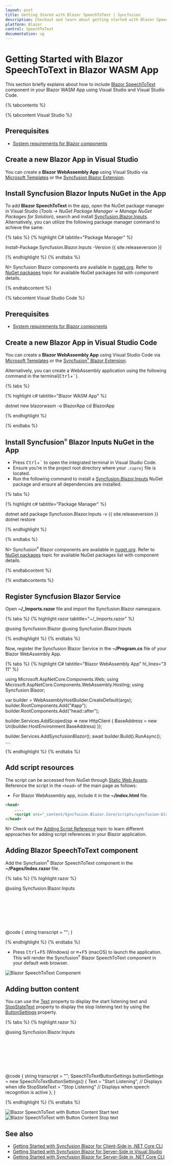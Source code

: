 ```yaml
---
layout: post
title: Getting Stared with Blazor SpeechToText | Syncfusion
description: Checkout and learn about getting started with Blazor SpeechToText in Blazor WASM App using Visual Studio and more.
platform: Blazor
control: SpeechToText
documentation: ug
---
```


<!-- markdownlint-disable MD040 -->

# Getting Started with Blazor SpeechToText in Blazor WASM App

This section briefly explains about how to include [Blazor SpeechToText](https://www.syncfusion.com/blazor-components) component in your Blazor WASM App using Visual Studio and Visual Studio Code.

{% tabcontents %}

{% tabcontent Visual Studio %}

## Prerequisites

* [System requirements for Blazor components](https://blazor.syncfusion.com/documentation/system-requirements)

## Create a new Blazor App in Visual Studio

You can create a **Blazor WebAssembly App** using Visual Studio via [Microsoft Templates](https://learn.microsoft.com/en-us/aspnet/core/blazor/tooling?view=aspnetcore-7.0) or the [Syncfusion Blazor Extension](https://blazor.syncfusion.com/documentation/visual-studio-integration/template-studio).

## Install Syncfusion Blazor Inputs NuGet in the App

To add **Blazor SpeechToText** in the app, open the NuGet package manager in Visual Studio (*Tools → NuGet Package Manager → Manage NuGet Packages for Solution*), search and install [Syncfusion.Blazor.Inputs](https://www.nuget.org/packages). Alternatively, you can utilize the following package manager command to achieve the same.

{% tabs %}
{% highlight C# tabtitle="Package Manager" %}

Install-Package Syncfusion.Blazor.Inputs -Version {{ site.releaseversion }}

{% endhighlight %}
{% endtabs %}

N> Syncfusion Blazor components are available in [nuget.org](https://www.nuget.org/packages?q=syncfusion.blazor). Refer to [NuGet packages](https://blazor.syncfusion.com/documentation/nuget-packages) topic for available NuGet packages list with component details.

{% endtabcontent %}

{% tabcontent Visual Studio Code %}

## Prerequisites

* [System requirements for Blazor components](https://blazor.syncfusion.com/documentation/system-requirements)

## Create a new Blazor App in Visual Studio Code

You can create a **Blazor WebAssembly App** using Visual Studio Code via [Microsoft Templates](https://learn.microsoft.com/en-us/aspnet/core/blazor/tooling?view=aspnetcore-7.0&pivots=vsc) or the [Syncfusion<sup style="font-size:70%">&reg;</sup> Blazor Extension](https://blazor.syncfusion.com/documentation/visual-studio-code-integration/create-project).

Alternatively, you can create a WebAssembly application using the following command in the terminal(<kbd>Ctrl</kbd>+<kbd>`</kbd>).

{% tabs %}

{% highlight c# tabtitle="Blazor WASM App" %}

dotnet new blazorwasm -o BlazorApp
cd BlazorApp

{% endhighlight %}

{% endtabs %}

## Install Syncfusion<sup style="font-size:70%">&reg;</sup> Blazor Inputs NuGet in the App

* Press <kbd>Ctrl</kbd>+<kbd>`</kbd> to open the integrated terminal in Visual Studio Code.
* Ensure you’re in the project root directory where your `.csproj` file is located.
* Run the following command to install a [Syncfusion.Blazor.Inputs](https://www.nuget.org/packages/Syncfusion.Blazor.Inputs) NuGet package and ensure all dependencies are installed.

{% tabs %}

{% highlight c# tabtitle="Package Manager" %}

dotnet add package Syncfusion.Blazor.Inputs -v {{ site.releaseversion }}
dotnet restore

{% endhighlight %}

{% endtabs %}

N> Syncfusion<sup style="font-size:70%">&reg;</sup> Blazor components are available in [nuget.org](https://www.nuget.org/packages?q=syncfusion.blazor). Refer to [NuGet packages](https://blazor.syncfusion.com/documentation/nuget-packages) topic for available NuGet packages list with component details.

{% endtabcontent %}

{% endtabcontents %}

## Register Syncfusion Blazor Service

Open **~/_Imports.razor** file and import the Syncfusion.Blazor namespace.

{% tabs %}
{% highlight razor tabtitle="~/_Imports.razor" %}

@using Syncfusion.Blazor
@using Syncfusion.Blazor.Inputs

{% endhighlight %}
{% endtabs %}

Now, register the Syncfusion Blazor Service in the **~/Program.cs** file of your Blazor WebAssembly App.

{% tabs %}
{% highlight C# tabtitle="Blazor WebAssembly App" hl_lines="3 11" %}

using Microsoft.AspNetCore.Components.Web;
using Microsoft.AspNetCore.Components.WebAssembly.Hosting;
using Syncfusion.Blazor;

var builder = WebAssemblyHostBuilder.CreateDefault(args);
builder.RootComponents.Add<App>("#app");
builder.RootComponents.Add<HeadOutlet>("head::after");

builder.Services.AddScoped(sp => new HttpClient { BaseAddress = new Uri(builder.HostEnvironment.BaseAddress) });

builder.Services.AddSyncfusionBlazor();
await builder.Build().RunAsync();
....

{% endhighlight %}
{% endtabs %}

## Add script resources

The script can be accessed from NuGet through [Static Web Assets](https://blazor.syncfusion.com/documentation/appearance/themes#static-web-assets). Reference the script in the `<head>` of the main page as follows:

* For Blazor WebAssembly app, include it in the **~/index.html** file.

```html
<head>
    ....
    <script src="_content/Syncfusion.Blazor.Core/scripts/syncfusion-blazor.min.js" type="text/javascript"></script>
</head>
```
N> Check out the [Adding Script Reference](https://blazor.syncfusion.com/documentation/common/adding-script-references) topic to learn different approaches for adding script references in your Blazor application.

## Adding Blazor SpeechToText component

Add the Syncfusion<sup style="font-size:70%">&reg;</sup> Blazor SpeechToText component in the **~/Pages/Index.razor** file.

{% tabs %}
{% highlight razor %}

@using Syncfusion.Blazor.Inputs

<div class="speechtext-container">
    <SfSpeechToText @bind-Transcript="@transcript"></SfSpeechToText>
    <SfTextArea RowCount="5" ColumnCount="50" @bind-Value="@transcript" ResizeMode="Resize.None" Placeholder="Transcribed text will be shown here..."></SfTextArea>
</div>

<style>
    .speechtext-container {
        margin: 50px auto;
        gap: 20px;
        display: flex;
        flex-direction: column;
        align-items: center;
    }
</style>

@code {
    string transcript = "";
}

{% endhighlight %}
{% endtabs %}

* Press <kbd>Ctrl</kbd>+<kbd>F5</kbd> (Windows) or <kbd>⌘</kbd>+<kbd>F5</kbd> (macOS) to launch the application. This will render the Syncfusion<sup style="font-size:70%">&reg;</sup> Blazor SpeechToText component in your default web browser.

![Blazor SpeechToText Component](images/getting-started.png)

## Adding button content

You can use the [Text](https://help.syncfusion.com/cr/blazor/Syncfusion.Blazor.Inputs.SpeechToTextButtonSettings.html#Syncfusion_Blazor_Inputs_SpeechToTextButtonSettings_Text) property to display the start listening text and [StopStateText](https://help.syncfusion.com/cr/blazor/Syncfusion.Blazor.Inputs.SpeechToTextButtonSettings.html#Syncfusion_Blazor_Inputs_SpeechToTextButtonSettings_StopStateText) property to display the stop listening text by using the [ButtonSettings](https://help.syncfusion.com/cr/blazor/Syncfusion.Blazor.Inputs.SfSpeechToText.html#Syncfusion_Blazor_Inputs_SfSpeechToText_ButtonSettings) property.

{% tabs %}
{% highlight razor %}

@using Syncfusion.Blazor.Inputs

<div class="speechtext-container">
    <SfSpeechToText ButtonSettings="@buttonSettings" @bind-Transcript="@transcript"></SfSpeechToText>
    <SfTextArea RowCount="5" ColumnCount="50" @bind-Value="@transcript" ResizeMode="Resize.None" Placeholder="Transcribed text will be shown here..."></SfTextArea>
</div>

<style>
    .speechtext-container {
        margin: 50px auto;
        gap: 20px;
        display: flex;
        flex-direction: column;
        align-items: center;
    }
</style>

@code {
    string transcript = "";
    SpeechToTextButtonSettings buttonSettings = new SpeechToTextButtonSettings()
    {
        Text = "Start Listening", // Displays when idle
        StopStateText = "Stop Listening" // Displays when speech recognition is active
    };
}

{% endhighlight %}
{% endtabs %}

![Blazor SpeechToText with Button Content Start text](images/btn-content-start.png)
![Blazor SpeechToText with Button Content Stop text](images/btn-content-stop.png)

## See also

* [Getting Started with Syncfusion Blazor for Client-Side in .NET Core CLI](https://blazor.syncfusion.com/documentation/getting-started/blazor-webassembly-dotnet-cli)
* [Getting Started with Syncfusion Blazor for Server-Side in Visual Studio](https://blazor.syncfusion.com/documentation/getting-started/blazor-server-side-visual-studio)
* [Getting Started with Syncfusion Blazor for Server-Side in .NET Core CLI](https://blazor.syncfusion.com/documentation/getting-started/blazor-server-side-dotnet-cli)
